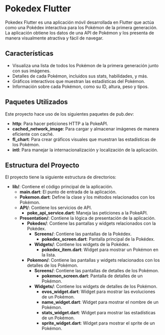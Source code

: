# Pokedex Flutter

Pokedex Flutter es una aplicación móvil desarrollada en Flutter que actúa como una Pokédex interactiva para los Pokémon de la primera generación. La aplicación obtiene los datos de una API de Pokémon y los presenta de manera visualmente atractiva y fácil de navegar.

## Características

- Visualiza una lista de todos los Pokémon de la primera generación junto con sus imágenes.
- Detalles de cada Pokémon, incluidos sus stats, habilidades, y más.
- Gráficos interactivos que muestran las estadísticas del Pokémon.
- Información sobre cada Pokémon, como su ID, altura, peso y tipos.

## Paquetes Utilizados

Este proyecto hace uso de los siguientes paquetes de pub.dev:

- **http**: Para hacer peticiones HTTP a la PokeAPI.
- **cached_network_image**: Para cargar y almacenar imágenes de manera eficiente con caché.
- **fl_chart**: Para crear gráficos visuales que muestran las estadísticas de los Pokémon.
- **intl**: Para manejar la internacionalización y localización de la aplicación.

## Estructura del Proyecto

El proyecto tiene la siguiente estructura de directorios:

- **lib/**: Contiene el código principal de la aplicación.
  - **main.dart**: El punto de entrada de la aplicación.
  - **Pokemon.dart**: Define la clase y los métodos relacionados con los Pokémon.
  - **API/**: Contiene los servicios de API.
    - **poke_api_service.dart**: Maneja las peticiones a la PokeAPI.
  - **Presentation/**: Contiene la lógica de presentación de la aplicación.
    - **Pokedex/**: Contiene las pantallas y widgets relacionados con la Pokédex.
      - **Screens/**: Contiene las pantallas de la Pokédex.
        - **pokedex_screen.dart**: Pantalla principal de la Pokédex.
      - **Widgets/**: Contiene los widgets de la Pokédex.
        - **pokedex_item.dart**: Widget para mostrar un Pokémon en la lista.
    - **Pokemon/**: Contiene las pantallas y widgets relacionados con los detalles de los Pokémon.
      - **Screens/**: Contiene las pantallas de detalles de los Pokémon.
        - **pokemon_screen.dart**: Pantalla de detalles de un Pokémon.
      - **Widgets/**: Contiene los widgets de detalles de los Pokémon.
        - **evos_widget.dart**: Widget para mostrar las evoluciones de un Pokémon.
        - **name_widget.dart**: Widget para mostrar el nombre de un Pokémon.
        - **stats_widget.dart**: Widget para mostrar las estadísticas de un Pokémon.
        - **sprite_widget.dart**: Widget para mostrar el sprite de un Pokémon.
